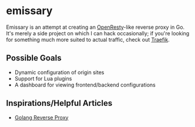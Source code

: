 # emissary

Emissary is an attempt at creating an [OpenResty](https://openresty.org/en/)-like
reverse proxy in Go. It's merely a side project on which I can hack occasionally;
if you're looking for something much more suited to actual traffic, check out
[Traefik](https://traefik.io/).

## Possible Goals
* Dynamic configuration of origin sites
* Support for Lua plugins
* A dashboard for viewing frontend/backend configurations

## Inspirations/Helpful Articles
* [Golang Reverse Proxy](https://www.integralist.co.uk/posts/golang-reverse-proxy/)
